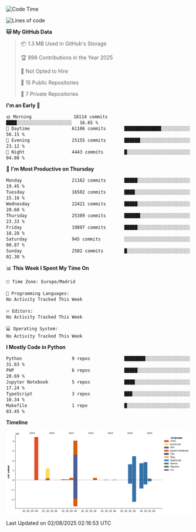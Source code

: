 <!--START_SECTION:waka-->
![Code Time](http://img.shields.io/badge/Code%20Time-839%20hrs%2038%20mins-blue)

![Lines of code](https://img.shields.io/badge/From%20Hello%20World%20I%27ve%20Written-18.1%20million%20lines%20of%20code-blue)

**🐱 My GitHub Data** 

> 📦 1.3 MB Used in GitHub's Storage 
 > 
> 🏆 898 Contributions in the Year 2025
 > 
> 🚫 Not Opted to Hire
 > 
> 📜 15 Public Repositories 
 > 
> 🔑 7 Private Repositories 
 > 
**I'm an Early 🐤** 

```text
🌞 Morning                18114 commits       ████░░░░░░░░░░░░░░░░░░░░░   16.65 % 
🌆 Daytime                61106 commits       ██████████████░░░░░░░░░░░   56.15 % 
🌃 Evening                25155 commits       ██████░░░░░░░░░░░░░░░░░░░   23.12 % 
🌙 Night                  4443 commits        █░░░░░░░░░░░░░░░░░░░░░░░░   04.08 % 
```
📅 **I'm Most Productive on Thursday** 

```text
Monday                   21162 commits       █████░░░░░░░░░░░░░░░░░░░░   19.45 % 
Tuesday                  16502 commits       ████░░░░░░░░░░░░░░░░░░░░░   15.16 % 
Wednesday                22421 commits       █████░░░░░░░░░░░░░░░░░░░░   20.60 % 
Thursday                 25389 commits       ██████░░░░░░░░░░░░░░░░░░░   23.33 % 
Friday                   19897 commits       █████░░░░░░░░░░░░░░░░░░░░   18.28 % 
Saturday                 945 commits         ░░░░░░░░░░░░░░░░░░░░░░░░░   00.87 % 
Sunday                   2502 commits        █░░░░░░░░░░░░░░░░░░░░░░░░   02.30 % 
```


📊 **This Week I Spent My Time On** 

```text
🕑︎ Time Zone: Europe/Madrid

💬 Programming Languages: 
No Activity Tracked This Week

🔥 Editors: 
No Activity Tracked This Week

💻 Operating System: 
No Activity Tracked This Week
```

**I Mostly Code in Python** 

```text
Python                   9 repos             ████████░░░░░░░░░░░░░░░░░   31.03 % 
PHP                      6 repos             █████░░░░░░░░░░░░░░░░░░░░   20.69 % 
Jupyter Notebook         5 repos             ████░░░░░░░░░░░░░░░░░░░░░   17.24 % 
TypeScript               3 repos             ███░░░░░░░░░░░░░░░░░░░░░░   10.34 % 
Makefile                 1 repo              █░░░░░░░░░░░░░░░░░░░░░░░░   03.45 % 
```



**Timeline**

![Lines of Code chart](https://raw.githubusercontent.com/danisoronellas/danisoronellas/main/assets/bar_graph.png)


 Last Updated on 02/08/2025 02:16:53 UTC
<!--END_SECTION:waka-->
